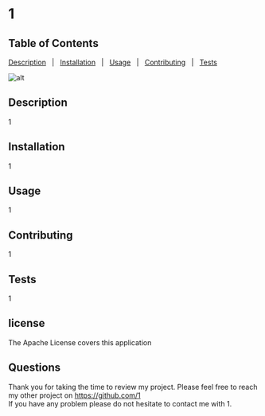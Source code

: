 
# 1
  
## Table of Contents 
          
[Description](#Description)  &nbsp; | &nbsp;  [Installation](#Installation)  &nbsp; | &nbsp;  [Usage](#Usage)  &nbsp; | &nbsp;  [Contributing](#Contributing)  &nbsp; | &nbsp;  [Tests](#Tests)  
          
![alt](https://img.shields.io/badge/License-Apache%202.0-blue.svg)
  
## Description
          
1
      
## Installation
      
1
          
## Usage
      
1
          
## Contributing
          
1
          
## Tests
          
1
          
## license
  
The Apache License covers this application
          
## Questions
    
Thank you for taking the time to review my project. 
Please feel free to reach my other project on https://github.com/1   
If you have any problem please do not hesitate to contact me with 1.